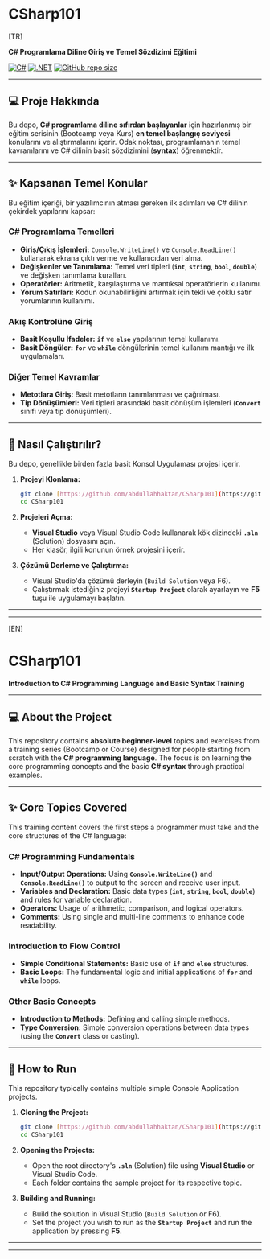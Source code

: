 # CSharp101

[TR]

**C# Programlama Diline Giriş ve Temel Sözdizimi Eğitimi**

[![C#](https://img.shields.io/badge/Language-C%23-blue.svg)](https://docs.microsoft.com/en-us/dotnet/csharp/)
[![.NET](https://img.shields.io/badge/Platform-.NET%20(Console%20App)-purple.svg)]()
[![GitHub repo size](https://img.shields.io/github/repo-size/abdullahhaktan/CSharp101)](https://github.com/abdullahhaktan/CSharp101)

---

## 💻 Proje Hakkında

Bu depo, **C# programlama diline sıfırdan başlayanlar** için hazırlanmış bir eğitim serisinin (Bootcamp veya Kurs) **en temel başlangıç seviyesi** konularını ve alıştırmalarını içerir. Odak noktası, programlamanın temel kavramlarını ve C# dilinin basit sözdizimini (**syntax**) öğrenmektir.

---

## ✨ Kapsanan Temel Konular

Bu eğitim içeriği, bir yazılımcının atması gereken ilk adımları ve C# dilinin çekirdek yapılarını kapsar:

### C# Programlama Temelleri
* **Giriş/Çıkış İşlemleri:** `Console.WriteLine()` ve `Console.ReadLine()` kullanarak ekrana çıktı verme ve kullanıcıdan veri alma.
* **Değişkenler ve Tanımlama:** Temel veri tipleri (**`int`**, **`string`**, **`bool`**, **`double`**) ve değişken tanımlama kuralları.
* **Operatörler:** Aritmetik, karşılaştırma ve mantıksal operatörlerin kullanımı.
* **Yorum Satırları:** Kodun okunabilirliğini artırmak için tekli ve çoklu satır yorumlarının kullanımı.

### Akış Kontrolüne Giriş
* **Basit Koşullu İfadeler:** **`if`** ve **`else`** yapılarının temel kullanımı.
* **Basit Döngüler:** **`for`** ve **`while`** döngülerinin temel kullanım mantığı ve ilk uygulamaları.

### Diğer Temel Kavramlar
* **Metotlara Giriş:** Basit metotların tanımlanması ve çağrılması.
* **Tip Dönüşümleri:** Veri tipleri arasındaki basit dönüşüm işlemleri (**`Convert`** sınıfı veya tip dönüşümleri).

---

## 🚀 Nasıl Çalıştırılır?

Bu depo, genellikle birden fazla basit Konsol Uygulaması projesi içerir.

1.  **Projeyi Klonlama:**
    ```bash
    git clone [https://github.com/abdullahhaktan/CSharp101](https://github.com/abdullahhaktan/CSharp101)
    cd CSharp101
    ```

2.  **Projeleri Açma:**
    * **Visual Studio** veya Visual Studio Code kullanarak kök dizindeki **`.sln`** (Solution) dosyasını açın.
    * Her klasör, ilgili konunun örnek projesini içerir.

3.  **Çözümü Derleme ve Çalıştırma:**
    * Visual Studio'da çözümü derleyin (`Build Solution` veya F6).
    * Çalıştırmak istediğiniz projeyi **`Startup Project`** olarak ayarlayın ve **F5** tuşu ile uygulamayı başlatın.

---
---

[EN]

# CSharp101

**Introduction to C# Programming Language and Basic Syntax Training**

---

## 💻 About the Project

This repository contains **absolute beginner-level** topics and exercises from a training series (Bootcamp or Course) designed for people starting from scratch with the **C# programming language**. The focus is on learning the core programming concepts and the basic **C# syntax** through practical examples.

---

## ✨ Core Topics Covered

This training content covers the first steps a programmer must take and the core structures of the C# language:

### C# Programming Fundamentals
* **Input/Output Operations:** Using **`Console.WriteLine()`** and **`Console.ReadLine()`** to output to the screen and receive user input.
* **Variables and Declaration:** Basic data types (**`int`**, **`string`**, **`bool`**, **`double`**) and rules for variable declaration.
* **Operators:** Usage of arithmetic, comparison, and logical operators.
* **Comments:** Using single and multi-line comments to enhance code readability.

### Introduction to Flow Control
* **Simple Conditional Statements:** Basic use of **`if`** and **`else`** structures.
* **Basic Loops:** The fundamental logic and initial applications of **`for`** and **`while`** loops.

### Other Basic Concepts
* **Introduction to Methods:** Defining and calling simple methods.
* **Type Conversion:** Simple conversion operations between data types (using the **`Convert`** class or casting).

---

## 🚀 How to Run

This repository typically contains multiple simple Console Application projects.

1.  **Cloning the Project:**
    ```bash
    git clone [https://github.com/abdullahhaktan/CSharp101](https://github.com/abdullahhaktan/CSharp101)
    cd CSharp101
    ```

2.  **Opening the Projects:**
    * Open the root directory's **`.sln`** (Solution) file using **Visual Studio** or Visual Studio Code.
    * Each folder contains the sample project for its respective topic.

3.  **Building and Running:**
    * Build the solution in Visual Studio (`Build Solution` or F6).
    * Set the project you wish to run as the **`Startup Project`** and run the application by pressing **F5**.

---
---
